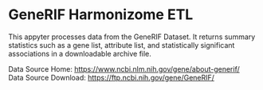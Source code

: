 # GeneRIF Harmonizome ETL

This appyter processes data from the GeneRIF Dataset. It returns summary statistics such as a gene list, attribute list, and statistically significant associations in a downloadable archive file.

Data Source Home: https://www.ncbi.nlm.nih.gov/gene/about-generif/ <br>
Data Source Download: https://ftp.ncbi.nih.gov/gene/GeneRIF/
